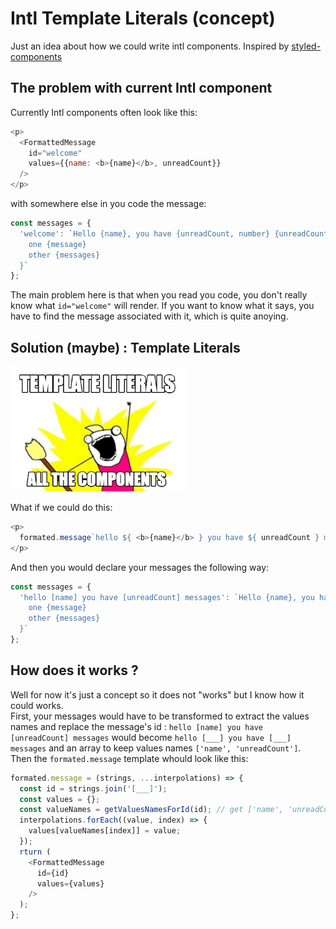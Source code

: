 # Intl Template Literals (concept)
Just an idea about how we could write intl components. Inspired by [styled-components](https://github.com/styled-components/styled-components)

## The problem with current Intl component

Currently Intl components often look like this:
```js
<p>
  <FormattedMessage
    id="welcome"
    values={{name: <b>{name}</b>, unreadCount}}
  />
</p>
```
with somewhere else in you code the message:
```js
const messages = {
  'welcome': `Hello {name}, you have {unreadCount, number} {unreadCount, plural,
    one {message}
    other {messages}
  }`
};
```
The main problem here is that when you read you code, you don't really know what `id="welcome"` will render. If you want to know what it says, you have to find the message associated with it, which is quite anoying.

## Solution (maybe) : Template Literals

<img alt="template-literals-all-the-things" src="./meme.jpg" height="200px" />

What if we could do this:
```js
<p>
  formated.message`hello ${ <b>{name}</b> } you have ${ unreadCount } messages`;
</p>
```
And then you would declare your messages the following way:
```js
const messages = {
  'hello [name] you have [unreadCount] messages': `Hello {name}, you have {unreadCount, number} {unreadCount, plural,
    one {message}
    other {messages}
  }`
};
```

## How does it works ?

Well for now it's just a concept so it does not "works" but I know how it could works.  
First, your messages would have to be transformed to extract the values names and replace the message's id :
`hello [name] you have [unreadCount] messages` would become `hello [___] you have [___] messages` and an array to keep values names `['name', 'unreadCount']`.  
Then the `formated.message` template whould look like this:
```js
formated.message = (strings, ...interpolations) => {
  const id = strings.join('[___]');
  const values = {};
  const valueNames = getValuesNamesForId(id); // get ['name', 'unreadCount']
  interpolations.forEach((value, index) => {
    values[valueNames[index]] = value;
  });
  rturn (
    <FormattedMessage
      id={id}
      values={values}
    />
  );
};
```
